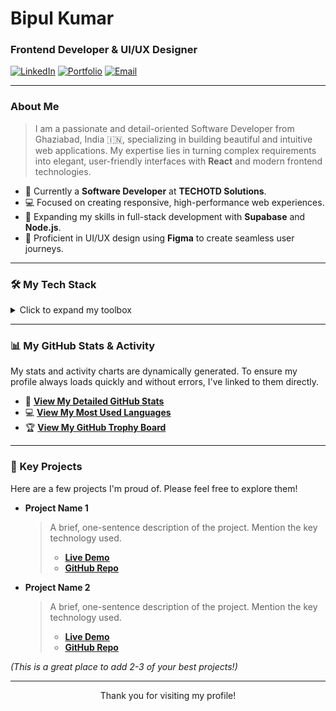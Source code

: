 # Bipul Kumar
### Frontend Developer & UI/UX Designer

<p align="left">
  <a href="https://www.linkedin.com/in/bipul-bce568/" target="_blank"><img src="https://img.shields.io/badge/LinkedIn-0077B5?style=for-the-badge&logo=linkedin&logoColor=white" alt="LinkedIn"/></a>
  <a href="https://bipul-kumar-portfolio.netlify.app/" target="_blank"><img src="https://img.shields.io/badge/Portfolio-2563EB?style=for-the-badge&logo=google-chrome&logoColor=white" alt="Portfolio"/></a>
  <a href="mailto:bipulkmr51@gmail.com"><img src="https://img.shields.io/badge/Email%20Me-D14836?style=for-the-badge&logo=gmail&logoColor=white" alt="Email"/></a>
</p>

---

### About Me

> I am a passionate and detail-oriented Software Developer from Ghaziabad, India 🇮🇳, specializing in building beautiful and intuitive web applications. My expertise lies in turning complex requirements into elegant, user-friendly interfaces with **React** and modern frontend technologies.

-   🏢 Currently a **Software Developer** at **TECHOTD Solutions**.
-   💻 Focused on creating responsive, high-performance web experiences.
-   🌱 Expanding my skills in full-stack development with **Supabase** and **Node.js**.
-   🎨 Proficient in UI/UX design using **Figma** to create seamless user journeys.

---

### 🛠️ My Tech Stack

<details>
  <summary>Click to expand my toolbox</summary>
  <br>
  
  **Frontend:**
  <p>
    <img src="https://img.shields.io/badge/React-20232A?style=for-the-badge&logo=react&logoColor=61DAFB" alt="React"/>
    <img src="https://img.shields.io/badge/JavaScript-F7DF1E?style=for-the-badge&logo=javascript&logoColor=black" alt="JavaScript"/>
    <img src="https://img.shields.io/badge/HTML5-E34F26?style=for-the-badge&logo=html5&logoColor=white" alt="HTML5"/>
    <img src="https://img.shields.io/badge/CSS3-1572B6?style=for-the-badge&logo=css3&logoColor=white" alt="CSS3"/>
    <img src="https://img.shields.io/badge/Tailwind_CSS-38B2AC?style=for-the-badge&logo=tailwind-css&logoColor=white" alt="Tailwind CSS"/>
  </p>
  
  **Backend & Database:**
  <p>
    <img src="https://img.shields.io/badge/Node.js-339933?style=for-the-badge&logo=node.js&logoColor=white" alt="Node.js"/>
    <img src="https://img.shields.io/badge/Supabase-3ECF8E?style=for-the-badge&logo=supabase&logoColor=white" alt="Supabase"/>
    <img src="https://img.shields.io/badge/Firebase-FFCA28?style=for-the-badge&logo=firebase&logoColor=black" alt="Firebase"/>
  </p>
  
  **Design & Tools:**
  <p>
    <img src="https://img.shields.io/badge/Figma-F24E1E?style=for-the-badge&logo=figma&logoColor=white" alt="Figma"/>
    <img src="https://img.shields.io/badge/GIT-E44C30?style=for-the-badge&logo=git&logoColor=white" alt="Git"/>
    <img src="https://img.shields.io/badge/Visual_Studio_Code-0078D4?style=for-the-badge&logo=visual%20studio%20code&logoColor=white" alt="VS Code"/>
    <img src="https://img.shields.io/badge/Postman-FF6C37?style=for-the-badge&logo=postman&logoColor=white" alt="Postman"/>
  </p>
</details>

---

### 📊 My GitHub Stats & Activity

My stats and activity charts are dynamically generated. To ensure my profile always loads quickly and without errors, I've linked to them directly.

-   🔗 **[View My Detailed GitHub Stats](https://github-readme-stats.vercel.app/api?username=bipulgit&show_icons=true&theme=tokyonight&include_all_commits=true&count_private=true)**
-   💻 **[View My Most Used Languages](https://github-readme-stats.vercel.app/api/top-langs/?username=bipulgit&layout=compact&theme=tokyonight)**
-   🏆 **[View My GitHub Trophy Board](https://github-profile-trophy.vercel.app/?username=bipulgit&theme=tokyonight&no-frame=false&no-bg=true&margin-w=4)**

---

### 🚀 Key Projects

Here are a few projects I'm proud of. Please feel free to explore them!

-   **Project Name 1**
    > A brief, one-sentence description of the project. Mention the key technology used.
    > - **[Live Demo](link-to-your-demo)**
    > - **[GitHub Repo](link-to-your-repo)**

-   **Project Name 2**
    > A brief, one-sentence description of the project. Mention the key technology used.
    > - **[Live Demo](link-to-your-demo)**
    > - **[GitHub Repo](link-to-your-repo)**

*(This is a great place to add 2-3 of your best projects!)*

---

<p align="center">
  Thank you for visiting my profile!
</p>

